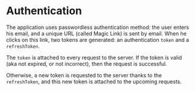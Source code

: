 # Authentication

The application uses passwordless authentication method: the user enters his email, and a unique URL (called Magic Link) is sent by email. When he clicks on this link, two tokens are generated: an authentication `token` and a `refreshToken`.

The `token` is attached to every request to the server. If the token is valid (aka not expired, or not incorrect), then the request is successful.

Otherwise, a new token is requested to the server thanks to the `refreshToken`, and this new token is attached to the upcoming requests.
